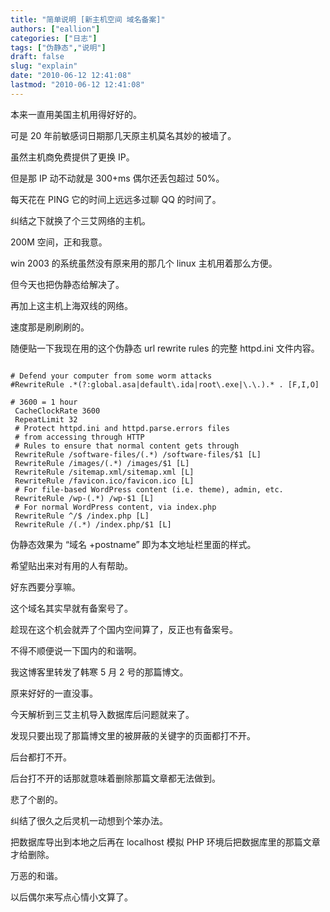 ```yaml
---
title: "简单说明 [新主机空间 域名备案]"
authors: ["eallion"]
categories: ["日志"]
tags: ["伪静态","说明"]
draft: false
slug: "explain"
date: "2010-06-12 12:41:08"
lastmod: "2010-06-12 12:41:08"
---
```


本来一直用美国主机用得好好的。

可是 20 年前敏感词日期那几天原主机莫名其妙的被墙了。

虽然主机商免费提供了更换 IP。

但是那 IP 动不动就是 300+ms 偶尔还丢包超过 50%。

每天花在 PING 它的时间上远远多过聊 QQ 的时间了。

纠结之下就换了个三艾网络的主机。

200M 空间，正和我意。

win 2003 的系统虽然没有原来用的那几个 linux 主机用着那么方便。

但今天也把伪静态给解决了。

再加上这主机上海双线的网络。

速度那是刷刷刷的。

随便贴一下我现在用的这个伪静态 url rewrite rules 的完整 httpd.ini 文件内容。

```[ISAPI_Rewrite]

# Defend your computer from some worm attacks
#RewriteRule .*(?:global.asa|default\.ida|root\.exe|\.\.).* . [F,I,O]

# 3600 = 1 hour
 CacheClockRate 3600
 RepeatLimit 32
 # Protect httpd.ini and httpd.parse.errors files
 # from accessing through HTTP
 # Rules to ensure that normal content gets through
 RewriteRule /software-files/(.*) /software-files/$1 [L]
 RewriteRule /images/(.*) /images/$1 [L]
 RewriteRule /sitemap.xml/sitemap.xml [L]
 RewriteRule /favicon.ico/favicon.ico [L]
 # For file-based WordPress content (i.e. theme), admin, etc.
 RewriteRule /wp-(.*) /wp-$1 [L]
 # For normal WordPress content, via index.php
 RewriteRule ^/$ /index.php [L]
 RewriteRule /(.*) /index.php/$1 [L]
 ```

伪静态效果为 “域名 +postname” 即为本文地址栏里面的样式。

希望贴出来对有用的人有帮助。

好东西要分享嘛。

这个域名其实早就有备案号了。

趁现在这个机会就弄了个国内空间算了，反正也有备案号。

不得不顺便说一下国内的和谐啊。

我这博客里转发了韩寒 5 月 2 号的那篇博文。

原来好好的一直没事。

今天解析到三艾主机导入数据库后问题就来了。

发现只要出现了那篇博文里的被屏蔽的关键字的页面都打不开。

后台都打不开。

后台打不开的话那就意味着删除那篇文章都无法做到。

悲了个剧的。

纠结了很久之后灵机一动想到个笨办法。

把数据库导出到本地之后再在 localhost 模拟 PHP 环境后把数据库里的那篇文章才给删除。

万恶的和谐。

以后偶尔来写点心情小文算了。
